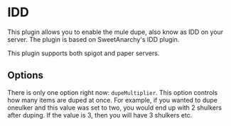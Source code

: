 # IDD
This plugin allows you to enable the mule dupe, also know as IDD on your server. The plugin is based on SweetAnarchy's IDD plugin.

This plugin supports both spigot and paper servers.

## Options

There is only one option right now: `dupeMultiplier`. This option controls how many items are duped at once. For example, if you wanted to dupe oneulker and this value was set to two, you would end up with 2 shulkers after duping. If the value is 3, then you will have 3 shulkers etc.
